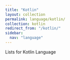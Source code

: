 ```yaml
---
title: "Kotlin"
layout: collection
permalink: language/kotlin/
collection: kotlin
redirect_from: "/kotlin/"
sidebar:
  nav: "language"
---
```


Lists for Kotlin Language

